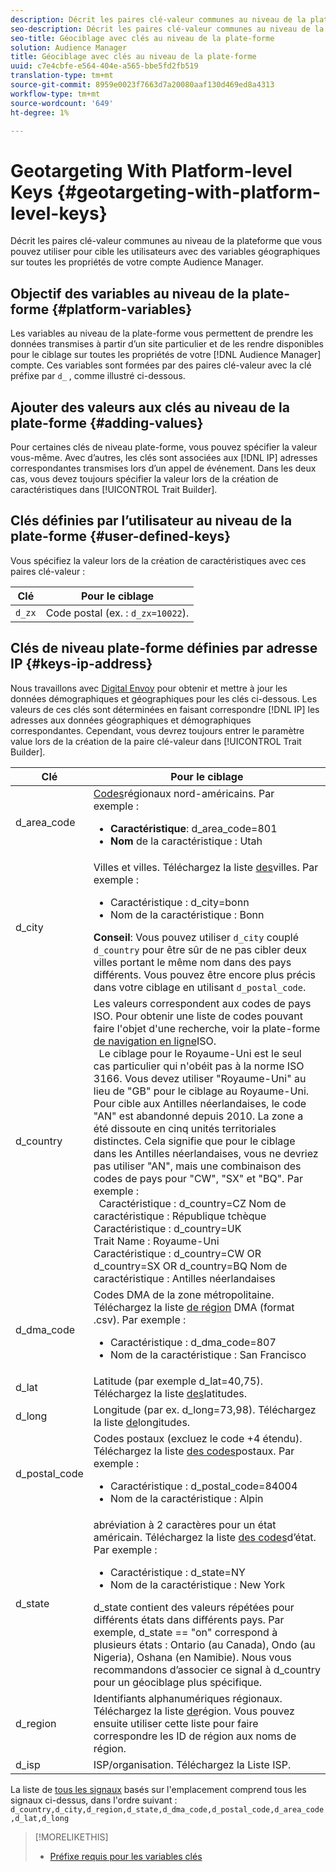 ```yaml
---
description: Décrit les paires clé-valeur communes au niveau de la plateforme que vous pouvez utiliser pour cible les utilisateurs avec des variables géographiques sur toutes les propriétés de votre compte Audience Manager.
seo-description: Décrit les paires clé-valeur communes au niveau de la plateforme que vous pouvez utiliser pour cible les utilisateurs avec des variables géographiques sur toutes les propriétés de votre compte Audience Manager.
seo-title: Géociblage avec clés au niveau de la plate-forme
solution: Audience Manager
title: Géociblage avec clés au niveau de la plate-forme
uuid: c7e4cbfe-e564-404e-a565-bbe5fd2fb519
translation-type: tm+mt
source-git-commit: 8959e0023f7663d7a20080aaf130d469ed8a4313
workflow-type: tm+mt
source-wordcount: '649'
ht-degree: 1%

---
```



# Geotargeting With Platform-level Keys {#geotargeting-with-platform-level-keys}

Décrit les paires clé-valeur communes au niveau de la plateforme que vous pouvez utiliser pour cible les utilisateurs avec des variables géographiques sur toutes les propriétés de votre compte Audience Manager.

<!-- c_tb_platform_vars.xml -->

## Objectif des variables au niveau de la plate-forme {#platform-variables}

Les variables au niveau de la plate-forme vous permettent de prendre les données transmises à partir d’un site particulier et de les rendre disponibles pour le ciblage sur toutes les propriétés de votre [!DNL Audience Manager] compte. Ces variables sont formées par des paires [](../../reference/key-value-pairs-explained.md) clé-valeur avec la clé préfixe par `d_` , comme illustré ci-dessous.

## Ajouter des valeurs aux clés au niveau de la plate-forme {#adding-values}

Pour certaines clés de niveau plate-forme, vous pouvez spécifier la valeur vous-même. Avec d’autres, les clés sont associées aux [!DNL IP] adresses correspondantes transmises lors d’un appel de événement. Dans les deux cas, vous devez toujours spécifier la valeur lors de la création de caractéristiques dans [!UICONTROL Trait Builder].

## Clés définies par l’utilisateur au niveau de la plate-forme {#user-defined-keys}

Vous spécifiez la valeur lors de la création de caractéristiques avec ces paires clé-valeur :

| Clé | Pour le ciblage |
|---|---|
| `d_zx` | Code postal (ex. : `d_zx=10022`). |

## Clés de niveau plate-forme définies par adresse IP {#keys-ip-address}

Nous travaillons avec [Digital Envoy](https://www.digitalenvoy.com/) pour obtenir et mettre à jour les données démographiques et géographiques pour les clés ci-dessous. Les valeurs de ces clés sont déterminées en faisant correspondre [!DNL IP] les adresses aux données géographiques et démographiques correspondantes. Cependant, vous devrez toujours entrer le paramètre value lors de la création de la paire clé-valeur dans [!UICONTROL Trait Builder].

| Clé | Pour le ciblage |
|--- |--- |
| d_area_code | [Codes](https://en.wikipedia.org/wiki/List_of_North_American_Numbering_Plan_area_codes)régionaux nord-américains.  Par exemple : <ul><li>**Caractéristique**:  d_area_code=801</li><li>**Nom** de la caractéristique : Utah</li></ul> |
| d_city | Villes et villes. Téléchargez la liste [des](assets/d_city.txt)villes.  Par exemple : <ul><li>Caractéristique :  d_city=bonn</li><li>Nom de la caractéristique : Bonn</li></ul> **Conseil**: Vous pouvez utiliser `d_city` couplé `d_country` pour être sûr de ne pas cibler deux villes portant le même nom dans des pays différents. Vous pouvez être encore plus précis dans votre ciblage en utilisant `d_postal_code`. |
| d_country | Les valeurs correspondent aux codes de pays ISO. Pour obtenir une liste de codes pouvant faire l&#39;objet d&#39;une recherche, voir la plate-forme [de navigation en ligne](https://www.iso.org/obp/ui/#home)ISO. <br>  Le ciblage pour le Royaume-Uni est le seul cas particulier qui n&#39;obéit pas à la norme ISO 3166. Vous devez utiliser &quot;Royaume-Uni&quot; au lieu de &quot;GB&quot; pour le ciblage au Royaume-Uni.  Pour cible aux Antilles néerlandaises, le code &quot;AN&quot; est abandonné depuis 2010. La zone a été dissoute en cinq unités territoriales distinctes. Cela signifie que pour le ciblage dans les Antilles néerlandaises, vous ne devriez pas utiliser &quot;AN&quot;, mais une combinaison des codes de pays pour &quot;CW&quot;, &quot;SX&quot; et &quot;BQ&quot;.  Par exemple :  <br>  Caractéristique :  d_country=CZ Nom de <br>caractéristique : République tchèque <br>Caractéristique :  d_country=UK <br>Trait Name : Royaume-Uni <br>Caractéristique :  d_country=CW OR d_country=SX OR d_country=BQ Nom de <br>caractéristique : Antilles néerlandaises |
| d_dma_code | Codes DMA de la zone métropolitaine. Téléchargez la liste [de région](assets/DMAregions.csv) DMA (format .csv).  Par exemple : <ul><li>Caractéristique :  d_dma_code=807</li><li>Nom de la caractéristique : San Francisco</li></ul> |
| d_lat | Latitude (par exemple d_lat=40,75). Téléchargez la liste [des](assets/d_lat.txt)latitudes. |
| d_long | Longitude (par ex. d_long=73,98). Téléchargez la liste [de](assets/d_long.txt)longitudes. |
| d_postal_code | Codes postaux (excluez le code +4 étendu). Téléchargez la liste [des codes](assets/d_postal_code.txt)postaux.  Par exemple : <ul><li>Caractéristique :  d_postal_code=84004 </li><li>Nom de la caractéristique : Alpin</li></ul> |
| d_state | abréviation à 2 caractères pour un état américain. Téléchargez la liste [des codes](assets/d_state.txt)d’état.  Par exemple : <ul><li>Caractéristique :  d_state=NY </li><li>Nom de la caractéristique : New York</li></ul>d_state contient des valeurs répétées pour différents états dans différents pays. Par exemple, d_state == &quot;on&quot; correspond à plusieurs états : Ontario (au Canada), Ondo (au Nigeria), Oshana (en Namibie). Nous vous recommandons d’associer ce signal à d_country pour un géociblage plus spécifique. |
| d_region | Identifiants alphanumériques régionaux. Téléchargez la liste [de](assets/Country_RegionCodes_City.csv)région.  Vous pouvez ensuite utiliser cette liste pour faire correspondre les ID de région aux noms de région. |
| d_isp | ISP/organisation. Téléchargez la Liste [](assets/d_isp.txt)ISP. |

La liste de [tous les signaux](assets/all.txt) basés sur l&#39;emplacement comprend tous les signaux ci-dessus, dans l&#39;ordre suivant : `d_country,d_city,d_region,d_state,d_dma_code,d_postal_code,d_area_code,d_lat,d_long`

>[!MORELIKETHIS]
>
>* [Préfixe requis pour les variables clés](../../features/traits/trait-variable-prefixes.md)

